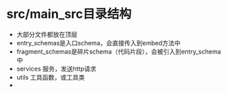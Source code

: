 # src/main_src目录结构
+ 大部分文件都放在顶层
+ entry_schemas是入口schema，会直接传入到embed方法中
+ fragment_schemas是碎片schema（代码片段），会被引入到entry_schema中
+ services 服务，发送http请求
+ utils 工具函数，或工具类
+ 

